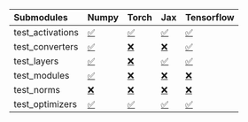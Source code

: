 | Submodules       | Numpy                                                                                                                           | Torch                                                                                                                           | Jax                                                                                                                             | Tensorflow                                                                                                                      |
|:-----------------|:--------------------------------------------------------------------------------------------------------------------------------|:--------------------------------------------------------------------------------------------------------------------------------|:--------------------------------------------------------------------------------------------------------------------------------|:--------------------------------------------------------------------------------------------------------------------------------|
| test_activations | <a href="https://github.com/unifyai/ivy/runs/7873685499?check_suite_focus=true" rel="noopener noreferrer" target="_blank">✅</a> | <a href="https://github.com/unifyai/ivy/runs/7873686192?check_suite_focus=true" rel="noopener noreferrer" target="_blank">✅</a> | <a href="https://github.com/unifyai/ivy/runs/7873686767?check_suite_focus=true" rel="noopener noreferrer" target="_blank">✅</a> | <a href="https://github.com/unifyai/ivy/runs/7873687598?check_suite_focus=true" rel="noopener noreferrer" target="_blank">✅</a> |
| test_converters  | <a href="https://github.com/unifyai/ivy/runs/7873685641?check_suite_focus=true" rel="noopener noreferrer" target="_blank">✅</a> | <a href="https://github.com/unifyai/ivy/runs/7873686303?check_suite_focus=true" rel="noopener noreferrer" target="_blank">❌</a> | <a href="https://github.com/unifyai/ivy/runs/7873686907?check_suite_focus=true" rel="noopener noreferrer" target="_blank">❌</a> | <a href="https://github.com/unifyai/ivy/runs/7873687742?check_suite_focus=true" rel="noopener noreferrer" target="_blank">✅</a> |
| test_layers      | <a href="https://github.com/unifyai/ivy/runs/7873685740?check_suite_focus=true" rel="noopener noreferrer" target="_blank">✅</a> | <a href="https://github.com/unifyai/ivy/runs/7873686393?check_suite_focus=true" rel="noopener noreferrer" target="_blank">❌</a> | <a href="https://github.com/unifyai/ivy/runs/7873687037?check_suite_focus=true" rel="noopener noreferrer" target="_blank">✅</a> | <a href="https://github.com/unifyai/ivy/runs/7873687865?check_suite_focus=true" rel="noopener noreferrer" target="_blank">✅</a> |
| test_modules     | <a href="https://github.com/unifyai/ivy/runs/7873685839?check_suite_focus=true" rel="noopener noreferrer" target="_blank">✅</a> | <a href="https://github.com/unifyai/ivy/runs/7873686489?check_suite_focus=true" rel="noopener noreferrer" target="_blank">❌</a> | <a href="https://github.com/unifyai/ivy/runs/7873687189?check_suite_focus=true" rel="noopener noreferrer" target="_blank">❌</a> | <a href="https://github.com/unifyai/ivy/runs/7873687983?check_suite_focus=true" rel="noopener noreferrer" target="_blank">❌</a> |
| test_norms       | <a href="https://github.com/unifyai/ivy/runs/7873685931?check_suite_focus=true" rel="noopener noreferrer" target="_blank">❌</a> | <a href="https://github.com/unifyai/ivy/runs/7873686585?check_suite_focus=true" rel="noopener noreferrer" target="_blank">❌</a> | <a href="https://github.com/unifyai/ivy/runs/7873687315?check_suite_focus=true" rel="noopener noreferrer" target="_blank">❌</a> | <a href="https://github.com/unifyai/ivy/runs/7873688089?check_suite_focus=true" rel="noopener noreferrer" target="_blank">❌</a> |
| test_optimizers  | <a href="https://github.com/unifyai/ivy/runs/7873686047?check_suite_focus=true" rel="noopener noreferrer" target="_blank">✅</a> | <a href="https://github.com/unifyai/ivy/runs/7873686679?check_suite_focus=true" rel="noopener noreferrer" target="_blank">✅</a> | <a href="https://github.com/unifyai/ivy/runs/7873687435?check_suite_focus=true" rel="noopener noreferrer" target="_blank">✅</a> | <a href="https://github.com/unifyai/ivy/runs/7873688200?check_suite_focus=true" rel="noopener noreferrer" target="_blank">✅</a> |